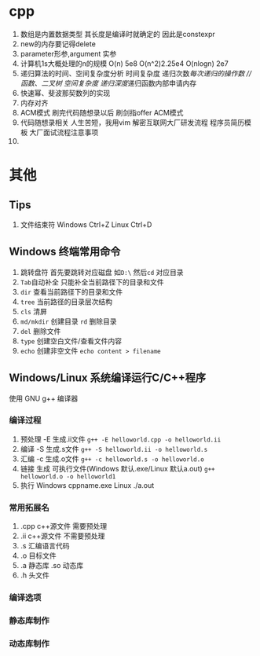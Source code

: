 # cpp
1. 数组是内置数据类型 其长度是编译时就确定的 因此是constexpr
2. new的内存要记得delete
5. parameter形参,argument 实参
6. 计算机1s大概处理的n的规模 
    O(n) 5e8 O(n^2)2.25e4 O(nlogn) 2e7
7. 递归算法的时间、空间复杂度分析
    时间复杂度 递归次数*每次递归的操作数 // 函数、二叉树
    空间复杂度 递归深度*递归函数内部申请内存 
8. 快速幂、斐波那契数列的实现
9. 内存对齐
10. ACM模式 刷完代码随想录以后 刷剑指offer ACM模式
11. 代码随想录相关 
    人生苦短，我用vim
    解密互联网大厂研发流程
    程序员简历模板
    大厂面试流程注意事项
12. 

# 其他
## Tips
1. 文件结束符 Windows Ctrl+Z Linux Ctrl+D

## Windows 终端常用命令
1. 跳转盘符 
首先要跳转对应磁盘 如`D:\` 然后`cd` 对应目录
2. `Tab`自动补全 只能补全当前路径下的目录和文件
3. `dir` 查看当前路径下的目录和文件
4. `tree` 当前路径的目录层次结构
5. `cls` 清屏
6. `md/mkdir` 创建目录 `rd` 删除目录
7. `del` 删除文件
8. `type` 创建空白文件/查看文件内容
9. `echo` 创建非空文件 `echo content > filename`
## Windows/Linux 系统编译运行C/C++程序
使用 GNU g++ 编译器
### 编译过程
1. 预处理 -E 生成.ii文件 `g++ -E helloworld.cpp -o helloworld.ii`
2. 编译 -S 生成.s文件 `g++ -S helloworld.ii -o helloworld.s`
3. 汇编 -c 生成.o文件 `g++ -c helloworld.s -o helloworld.o`
4. 链接    生成 可执行文件(Windows 默认.exe/Linux 默认a.out) `g++  helloworld.o -o helloworld1`
5. 执行 Windows cppname.exe  Linux ./a.out
### 常用拓展名
1. .cpp c++源文件 需要预处理
2. .ii c++源文件 不需要预处理
3. .s 汇编语言代码
4. .o 目标文件
5. .a 静态库 .so 动态库
6. .h 头文件
### 编译选项

### 静态库制作

### 动态库制作